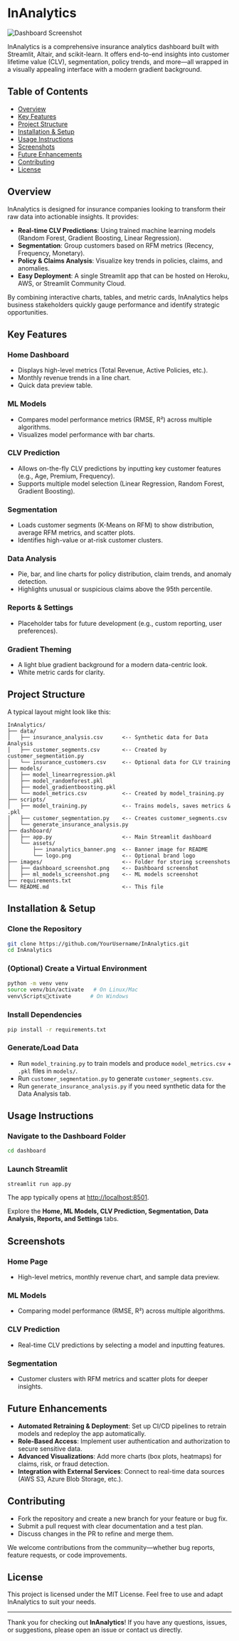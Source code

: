 # InAnalytics

![Dashboard Screenshot](Images/CLV_Dashboard.PNG)


InAnalytics is a comprehensive insurance analytics dashboard built with Streamlit, Altair, and scikit-learn. It offers end-to-end insights into customer lifetime value (CLV), segmentation, policy trends, and more—all wrapped in a visually appealing interface with a modern gradient background.

## Table of Contents
- [Overview](#overview)
- [Key Features](#key-features)
- [Project Structure](#project-structure)
- [Installation & Setup](#installation--setup)
- [Usage Instructions](#usage-instructions)
- [Screenshots](#screenshots)
- [Future Enhancements](#future-enhancements)
- [Contributing](#contributing)
- [License](#license)

## Overview
InAnalytics is designed for insurance companies looking to transform their raw data into actionable insights. It provides:

- **Real-time CLV Predictions**: Using trained machine learning models (Random Forest, Gradient Boosting, Linear Regression).
- **Segmentation**: Group customers based on RFM metrics (Recency, Frequency, Monetary).
- **Policy & Claims Analysis**: Visualize key trends in policies, claims, and anomalies.
- **Easy Deployment**: A single Streamlit app that can be hosted on Heroku, AWS, or Streamlit Community Cloud.

By combining interactive charts, tables, and metric cards, InAnalytics helps business stakeholders quickly gauge performance and identify strategic opportunities.

## Key Features
### **Home Dashboard**
- Displays high-level metrics (Total Revenue, Active Policies, etc.).
- Monthly revenue trends in a line chart.
- Quick data preview table.

### **ML Models**
- Compares model performance metrics (RMSE, R²) across multiple algorithms.
- Visualizes model performance with bar charts.

### **CLV Prediction**
- Allows on-the-fly CLV predictions by inputting key customer features (e.g., Age, Premium, Frequency).
- Supports multiple model selection (Linear Regression, Random Forest, Gradient Boosting).

### **Segmentation**
- Loads customer segments (K-Means on RFM) to show distribution, average RFM metrics, and scatter plots.
- Identifies high-value or at-risk customer clusters.

### **Data Analysis**
- Pie, bar, and line charts for policy distribution, claim trends, and anomaly detection.
- Highlights unusual or suspicious claims above the 95th percentile.

### **Reports & Settings**
- Placeholder tabs for future development (e.g., custom reporting, user preferences).

### **Gradient Theming**
- A light blue gradient background for a modern data-centric look.
- White metric cards for clarity.

## Project Structure
A typical layout might look like this:
```
InAnalytics/
├── data/
│   ├── insurance_analysis.csv      <-- Synthetic data for Data Analysis
│   ├── customer_segments.csv       <-- Created by customer_segmentation.py
│   └── insurance_customers.csv     <-- Optional data for CLV training
├── models/
│   ├── model_linearregression.pkl
│   ├── model_randomforest.pkl
│   ├── model_gradientboosting.pkl
│   └── model_metrics.csv           <-- Created by model_training.py
├── scripts/
│   ├── model_training.py           <-- Trains models, saves metrics & .pkl
│   ├── customer_segmentation.py    <-- Creates customer_segments.csv
│   └── generate_insurance_analysis.py
├── dashboard/
│   ├── app.py                      <-- Main Streamlit dashboard
│   └── assets/
│       ├── inanalytics_banner.png  <-- Banner image for README
│       └── logo.png                <-- Optional brand logo
├── images/                         <-- Folder for storing screenshots
│   ├── dashboard_screenshot.png    <-- Dashboard screenshot
│   ├── ml_models_screenshot.png    <-- ML models screenshot
├── requirements.txt
└── README.md                       <-- This file
```

## Installation & Setup
### **Clone the Repository**
```bash
git clone https://github.com/YourUsername/InAnalytics.git
cd InAnalytics
```
### **(Optional) Create a Virtual Environment**
```bash
python -m venv venv
source venv/bin/activate   # On Linux/Mac
venv\Scriptsctivate      # On Windows
```
### **Install Dependencies**
```bash
pip install -r requirements.txt
```
### **Generate/Load Data**
- Run `model_training.py` to train models and produce `model_metrics.csv` + `.pkl` files in `models/`.
- Run `customer_segmentation.py` to generate `customer_segments.csv`.
- Run `generate_insurance_analysis.py` if you need synthetic data for the Data Analysis tab.

## Usage Instructions
### **Navigate to the Dashboard Folder**
```bash
cd dashboard
```
### **Launch Streamlit**
```bash
streamlit run app.py
```
The app typically opens at [http://localhost:8501](http://localhost:8501).

Explore the **Home, ML Models, CLV Prediction, Segmentation, Data Analysis, Reports, and Settings** tabs.

## Screenshots
### **Home Page**
- High-level metrics, monthly revenue chart, and sample data preview.

### **ML Models**
- Comparing model performance (RMSE, R²) across multiple algorithms.

### **CLV Prediction**
- Real-time CLV predictions by selecting a model and inputting features.

### **Segmentation**
- Customer clusters with RFM metrics and scatter plots for deeper insights.

## Future Enhancements
- **Automated Retraining & Deployment**: Set up CI/CD pipelines to retrain models and redeploy the app automatically.
- **Role-Based Access**: Implement user authentication and authorization to secure sensitive data.
- **Advanced Visualizations**: Add more charts (box plots, heatmaps) for claims, risk, or fraud detection.
- **Integration with External Services**: Connect to real-time data sources (AWS S3, Azure Blob Storage, etc.).

## Contributing
- Fork the repository and create a new branch for your feature or bug fix.
- Submit a pull request with clear documentation and a test plan.
- Discuss changes in the PR to refine and merge them.

We welcome contributions from the community—whether bug reports, feature requests, or code improvements.

## License
This project is licensed under the MIT License. Feel free to use and adapt InAnalytics to suit your needs.

---
Thank you for checking out **InAnalytics**! If you have any questions, issues, or suggestions, please open an issue or contact us directly.
